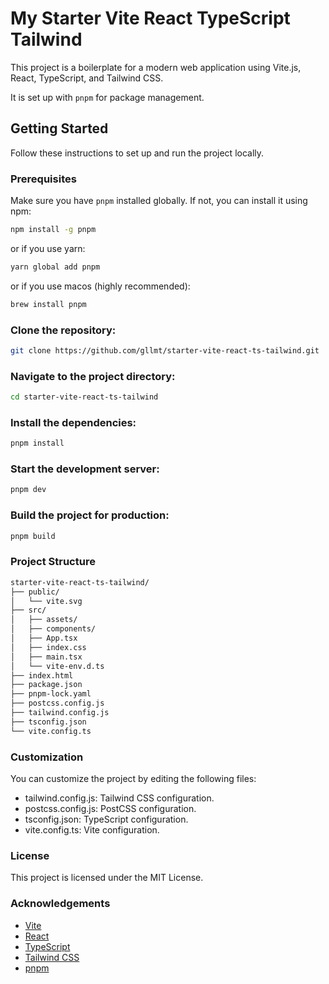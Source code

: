 # My Starter Vite React TypeScript Tailwind

This project is a boilerplate for a modern web application using Vite.js, React, TypeScript, and Tailwind CSS.

It is set up with `pnpm` for package management.

## Getting Started

Follow these instructions to set up and run the project locally.

### Prerequisites

Make sure you have `pnpm` installed globally. If not, you can install it using npm:

```bash
npm install -g pnpm
```

or if you use yarn:

```bash
yarn global add pnpm
```

or if you use macos (highly recommended):

```bash
brew install pnpm
```

### Clone the repository:

```bash
git clone https://github.com/gllmt/starter-vite-react-ts-tailwind.git
```

### Navigate to the project directory:

```bash
cd starter-vite-react-ts-tailwind
```

### Install the dependencies:

```bash
pnpm install
```

### Start the development server:

```bash
pnpm dev
```

### Build the project for production:

```bash
pnpm build
```

### Project Structure

```bash
starter-vite-react-ts-tailwind/
├── public/
│   └── vite.svg
├── src/
│   ├── assets/
│   ├── components/
│   ├── App.tsx
│   ├── index.css
│   ├── main.tsx
│   └── vite-env.d.ts
├── index.html
├── package.json
├── pnpm-lock.yaml
├── postcss.config.js
├── tailwind.config.js
├── tsconfig.json
└── vite.config.ts
```

### Customization

You can customize the project by editing the following files:

- tailwind.config.js: Tailwind CSS configuration.
- postcss.config.js: PostCSS configuration.
- tsconfig.json: TypeScript configuration.
- vite.config.ts: Vite configuration.

### License

This project is licensed under the MIT License.

### Acknowledgements

- [Vite](https://vitejs.dev/)
- [React](https://reactjs.org/)
- [TypeScript](https://www.typescriptlang.org/)
- [Tailwind CSS](https://tailwindcss.com/)
- [pnpm](https://pnpm.io/)
